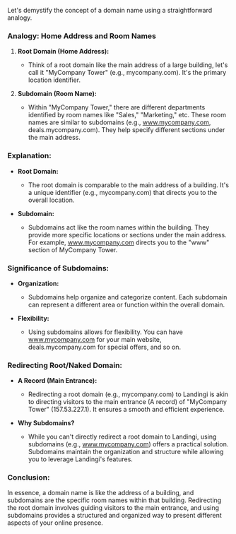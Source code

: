 Let's demystify the concept of a domain name using a straightforward analogy.

### **Analogy: Home Address and Room Names**

1. **Root Domain (Home Address):**
   - Think of a root domain like the main address of a large building, let's call it "MyCompany Tower" (e.g., mycompany.com). It's the primary location identifier.

2. **Subdomain (Room Name):**
   - Within "MyCompany Tower," there are different departments identified by room names like "Sales," "Marketing," etc. These room names are similar to subdomains (e.g., www.mycompany.com, deals.mycompany.com). They help specify different sections under the main address.

### **Explanation:**

- **Root Domain:**
  - The root domain is comparable to the main address of a building. It's a unique identifier (e.g., mycompany.com) that directs you to the overall location.

- **Subdomain:**
  - Subdomains act like the room names within the building. They provide more specific locations or sections under the main address. For example, www.mycompany.com directs you to the "www" section of MyCompany Tower.

### **Significance of Subdomains:**

- **Organization:**
  - Subdomains help organize and categorize content. Each subdomain can represent a different area or function within the overall domain.

- **Flexibility:**
  - Using subdomains allows for flexibility. You can have www.mycompany.com for your main website, deals.mycompany.com for special offers, and so on.

### **Redirecting Root/Naked Domain:**

- **A Record (Main Entrance):**
  - Redirecting a root domain (e.g., mycompany.com) to Landingi is akin to directing visitors to the main entrance (A record) of "MyCompany Tower" (157.53.227.1). It ensures a smooth and efficient experience.

- **Why Subdomains?**
  - While you can't directly redirect a root domain to Landingi, using subdomains (e.g., www.mycompany.com) offers a practical solution. Subdomains maintain the organization and structure while allowing you to leverage Landingi's features.

### **Conclusion:**
In essence, a domain name is like the address of a building, and subdomains are the specific room names within that building. Redirecting the root domain involves guiding visitors to the main entrance, and using subdomains provides a structured and organized way to present different aspects of your online presence.